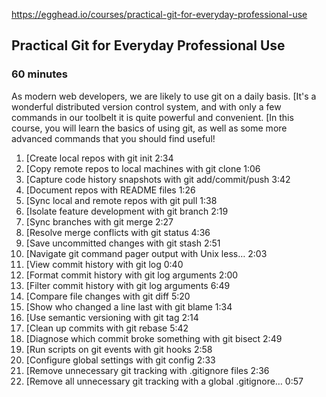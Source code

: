 https://egghead.io/courses/practical-git-for-everyday-professional-use
## Practical Git for Everyday Professional Use
### 60 minutes

As modern web developers, we are likely to use git on a daily basis. [It's a wonderful distributed version control system, and with only a few commands in our toolbelt it is quite powerful and convenient. [In this course, you will learn the basics of using git, as well as some more advanced commands that you should find useful!  

1. [Create local repos with git init 2:34
2. [Copy remote repos to local machines with git clone 1:06
3. [Capture code history snapshots with git add/commit/push 3:42
4. [Document repos with README files 1:26
5. [Sync local and remote repos with git pull 1:38
6. [Isolate feature development with git branch 2:19
7. [Sync branches with git merge 2:27
8. [Resolve merge conflicts with git status 4:36
9. [Save uncommitted changes with git stash 2:51
10. [Navigate git command pager output with Unix less… 2:03
11. [View commit history with git log 0:40
12. [Format commit history with git log arguments 2:00
13. [Filter commit history with git log arguments 6:49
14. [Compare file changes with git diff 5:20
15. [Show who changed a line last with git blame 1:34
16. [Use semantic versioning with git tag 2:14
17. [Clean up commits with git rebase 5:42
18. [Diagnose which commit broke something with git bisect 2:49
19. [Run scripts on git events with git hooks 2:58
20. [Configure global settings with git config 2:33
21. [Remove unnecessary git tracking with .gitignore files 2:36
22. [Remove all unnecessary git tracking with a global .gitignore… 0:57